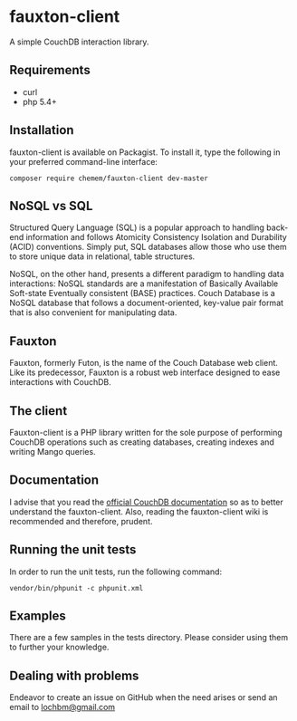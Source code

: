 # fauxton-client
A simple CouchDB interaction library.

## Requirements

- curl
- php 5.4+

## Installation

fauxton-client is available on Packagist. To install it, type the following in your preferred
command-line interface:

`composer require chemem/fauxton-client dev-master`

## NoSQL vs SQL

Structured Query Language (SQL) is a popular approach to handling back-end information and follows 
Atomicity Consistency Isolation and Durability (ACID) conventions. Simply put, SQL databases allow 
those who use them to store unique data in relational, table structures.
  
NoSQL, on the other hand, presents a different paradigm to handling data interactions: 
NoSQL standards are a manifestation of Basically Available Soft-state Eventually consistent (BASE) practices. 
Couch Database is a NoSQL database that follows a document-oriented, key-value pair format 
that is also convenient for manipulating data.

## Fauxton

Fauxton, formerly Futon, is the name of the Couch Database web client. Like its predecessor, Fauxton 
is a robust web interface designed to ease interactions with CouchDB.

## The client

Fauxton-client is a PHP library written for the sole purpose of performing CouchDB operations such as 
creating databases, creating indexes and writing Mango queries.

## Documentation

I advise that you read the [official CouchDB documentation](http://docs.couchdb.org/en/2.0.0/api/index.html) 
so as to better understand the fauxton-client. Also, reading the fauxton-client wiki is recommended 
and therefore, prudent.

## Running the unit tests

In order to run the unit tests, run the following command:

`vendor/bin/phpunit -c phpunit.xml`

## Examples

There are a few samples in the tests directory. Please consider using them to further your knowledge.

## Dealing with problems

Endeavor to create an issue on GitHub when the need arises or send an email to lochbm@gmail.com
